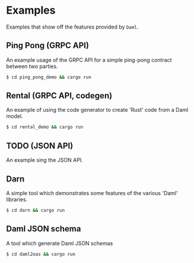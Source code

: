 # Examples

Examples that show off the features provided by `Daml`.

## Ping Pong (GRPC API)
An example usage of the GRPC API for a simple ping-pong contract between two parties.

```bash
$ cd ping_pong_demo && cargo run
```

## Rental (GRPC API, codegen)
An example of using the code generator to create 'Rust' code from a Daml model.

```bash
$ cd rental_demo && cargo run
```

## TODO (JSON API)
An example sing the JSON API.

## Darn
A simple tool which demonstrates some features of the various 'Daml' libraries.

```bash
$ cd darn && cargo run
```

## Daml JSON schema
A tool which generate Daml JSON schemas

```bash
$ cd daml2oas && cargo run
```